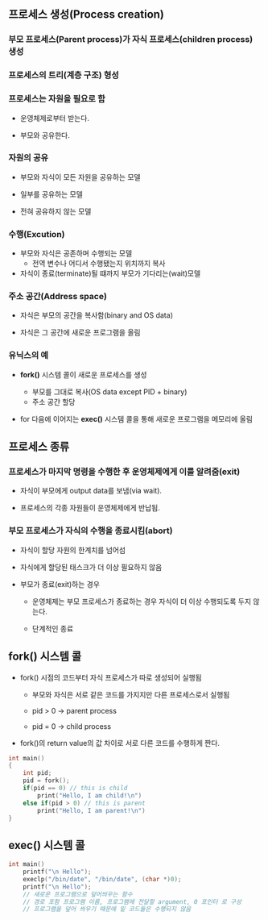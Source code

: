 ## 프로세스 생성(Process creation)

### 부모 프로세스(Parent process)가 자식 프로세스(children process) 생성

### 프로세스의 트리(계층 구조) 형성

### 프로세스는 자원을 필요로 함

- 운영체제로부터 받는다.

- 부모와 공유한다.

### 자원의 공유

- 부모와 자식이 모든 자원을 공유하는 모델

- 일부를 공유하는 모델

- 전혀 공유하지 않는 모델

### 수행(Excution)

- 부모와 자식은 공존하며 수행되는 모델
  - 전역 변수나 어디서 수행됐는지 위치까지 복사
- 자식이 종료(terminate)될 떄까지 부모가 기다리는(wait)모델

### 주소 공간(Address space)

- 자식은 부모의 공간을 복사함(binary and OS data)

- 자식은 그 공간에 새로운 프로그램을 올림

### 유닉스의 예

- **fork()** 시스템 콜이 새로운 프로세스를 생성

  - 부모를 그대로 복사(OS data except PID + binary)
  - 주소 공간 할당

- for 다음에 이어지는 **exec()** 시스템 콜을 통해 새로운 프로그램을 메모리에 올림

## 프로세스 종류

### 프로세스가 마지막 명령을 수행한 후 운영체제에게 이를 알려줌(exit)

- 자식이 부모에게 output data를 보냄(via wait).

- 프로세스의 각종 자원들이 운영체제에게 반납됨.

### 부모 프로세스가 자식의 수행을 종료시킴(abort)

- 자식이 할당 자원의 한계치를 넘어섬

- 자식에게 할당된 태스크가 더 이상 필요하지 않음

- 부모가 종료(exit)하는 경우

  - 운영체제는 부모 프로세스가 종료하는 경우 자식이 더 이상 수행되도록 두지 않는다.

  - 단계적인 종료

## fork() 시스템 콜

- fork() 시점의 코드부터 자식 프로세스가 따로 생성되어 실행됨

  - 부모와 자식은 서로 같은 코드를 가지지만 다른 프로세스로서 실행됨

  - pid > 0 -> parent process

  - pid = 0 -> child process

- fork()의 return value의 값 차이로 서로 다른 코드를 수행하게 짠다.

```c
int main()
{
    int pid;
    pid = fork();
    if(pid == 0) // this is child
        print("Hello, I am child!\n")
    else if(pid > 0) // this is parent
        print("Hello, I am parent!\n")
}
```

## exec() 시스템 콜

```c
int main()
    printf("\n Hello");
    execlp("/bin/date", "/bin/date", (char *)0);
    printf("\n Hello");
    // 새로운 프로그램으로 덮어씌우는 함수
    // 경로 포함 프로그램 이름, 프로그램에 전달할 argument, 0 포인터 로 구성
    // 프로그램을 덮어 씌우기 때문에 밑 코드들은 수행되지 않음
```
